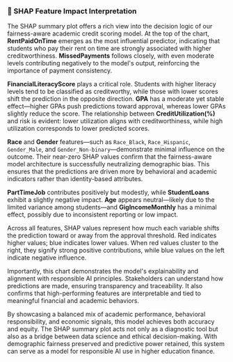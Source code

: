 ### 📘 SHAP Feature Impact Interpretation

The SHAP summary plot offers a rich view into the decision logic of our fairness-aware academic credit scoring model. At the top of the chart, **RentPaidOnTime** emerges as the most influential predictor, indicating that students who pay their rent on time are strongly associated with higher creditworthiness. **MissedPayments** follows closely, with even moderate levels contributing negatively to the model's output, reinforcing the importance of payment consistency.

**FinancialLiteracyScore** plays a critical role. Students with higher literacy levels tend to be classified as creditworthy, while those with lower scores shift the prediction in the opposite direction. **GPA** has a moderate yet stable effect—higher GPAs push predictions toward approval, whereas lower GPAs slightly reduce the score. The relationship between **CreditUtilization(%)** and risk is evident: lower utilization aligns with creditworthiness, while high utilization corresponds to lower predicted scores.

**Race** and **Gender** features—such as `Race_Black`, `Race_Hispanic`, `Gender_Male`, and `Gender_Non-binary`—demonstrate minimal influence on the outcome. Their near-zero SHAP values confirm that the fairness-aware model architecture is successfully neutralizing demographic bias. This ensures that the predictions are driven more by behavioral and academic indicators rather than identity-based attributes.

**PartTimeJob** contributes positively but modestly, while **StudentLoans** exhibit a slightly negative impact. **Age** appears neutral—likely due to the limited variance among students—and **GigIncomeMonthly** has a minimal effect, possibly due to inconsistent reporting or low impact.

Across all features, SHAP values represent how much each variable shifts the prediction toward or away from the approval threshold. Red indicates higher values; blue indicates lower values. When red values cluster to the right, they signify strong positive contributions, while blue values on the left indicate negative influence.

Importantly, this chart demonstrates the model's explainability and alignment with responsible AI principles. Stakeholders can understand how predictions are made, ensuring transparency and traceability. It also confirms that high-performing features are interpretable and tied to meaningful financial and academic behaviors.

By showcasing a balanced mix of academic performance, behavioral responsibility, and economic signals, this model achieves both accuracy and equity. The SHAP summary plot acts not only as a diagnostic tool but also as a bridge between data science and ethical decision-making. With demographic fairness preserved and predictive power retained, this system can serve as a model for responsible AI use in higher education finance.